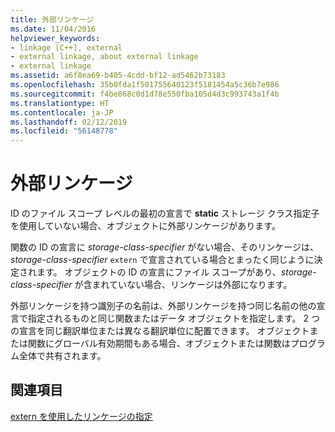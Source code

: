 ```yaml
---
title: 外部リンケージ
ms.date: 11/04/2016
helpviewer_keywords:
- linkage [C++], external
- external linkage, about external linkage
- external linkage
ms.assetid: a6f8ea69-b405-4cdd-bf12-ad5462b73183
ms.openlocfilehash: 35b0fda1f501755640123f5181454a5c36b7e986
ms.sourcegitcommit: f4be868c0d1d78e550fba105d4d3c993743a1f4b
ms.translationtype: HT
ms.contentlocale: ja-JP
ms.lasthandoff: 02/12/2019
ms.locfileid: "56148778"
---
```

# <a name="external-linkage"></a>外部リンケージ

ID のファイル スコープ レベルの最初の宣言で **static** ストレージ クラス指定子を使用していない場合、オブジェクトに外部リンケージがあります。

関数の ID の宣言に *storage-class-specifier* がない場合、そのリンケージは、*storage-class-specifier* `extern` で宣言されている場合とまったく同じように決定されます。 オブジェクトの ID の宣言にファイル スコープがあり、*storage-class-specifier* が含まれていない場合、リンケージは外部になります。

外部リンケージを持つ識別子の名前は、外部リンケージを持つ同じ名前の他の宣言で指定されるものと同じ関数またはデータ オブジェクトを指定します。 2 つの宣言を同じ翻訳単位または異なる翻訳単位に配置できます。 オブジェクトまたは関数にグローバル有効期間もある場合、オブジェクトまたは関数はプログラム全体で共有されます。

## <a name="see-also"></a>関連項目

[extern を使用したリンケージの指定](../cpp/using-extern-to-specify-linkage.md)
